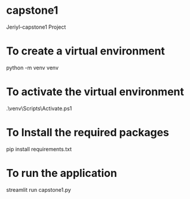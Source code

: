 # capstone1
Jeriyl-capstone1 Project

# To create a virtual environment
python -m venv venv

# To activate the virtual environment
.\venv\Scripts\Activate.ps1

# To Install the required packages
pip install requirements.txt

# To run the application
streamlit run capstone1.py
